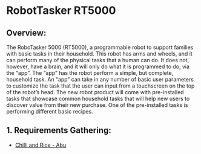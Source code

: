 # RobotTasker RT5000

## Overview:
The RoboTasker 5000 (RT5000), a programmable robot to support families with basic tasks in their household. This robot has arms and wheels, and it can perform many of the physical tasks that a human can do. It does not, however, have a brain, and it will only do what it is programmed to do, via the “app”. The “app” has the robot perform a simple, but complete, household task. An “app” can take in any number of basic user parameters to customize the task that the user can input from a touchscreen on the top of the robot’s head. 
The new robot product will come with pre-installed tasks that showcase common household tasks that will help new users to discover value from their new purchase. One of the pre-installed tasks is performing different basic recipes.

## 1. Requirements Gathering:
- [Chilli and Rice - Abu](/Abu/InterviewQuestions.md)
